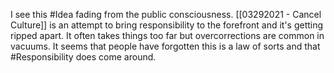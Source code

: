 I see this #Idea fading from the public consciousness. [[03292021 - Cancel Culture]] is an attempt to bring responsibility to the forefront and it's getting ripped apart. It often takes things too far but overcorrections are common in vacuums. It seems that people have forgotten this is a law of sorts and that #Responsibility does come around. 